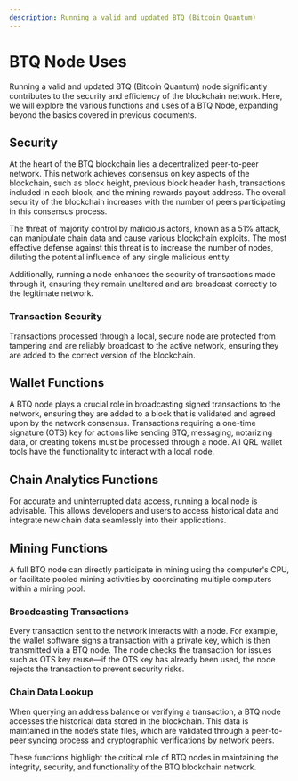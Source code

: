 ```yaml
---
description: Running a valid and updated BTQ (Bitcoin Quantum)
---
```


# BTQ Node Uses

Running a valid and updated BTQ (Bitcoin Quantum) node significantly contributes to the security and efficiency of the blockchain network. Here, we will explore the various functions and uses of a BTQ Node, expanding beyond the basics covered in previous documents.

## Security

At the heart of the BTQ blockchain lies a decentralized peer-to-peer network. This network achieves consensus on key aspects of the blockchain, such as block height, previous block header hash, transactions included in each block, and the mining rewards payout address. The overall security of the blockchain increases with the number of peers participating in this consensus process.

The threat of majority control by malicious actors, known as a 51% attack, can manipulate chain data and cause various blockchain exploits. The most effective defense against this threat is to increase the number of nodes, diluting the potential influence of any single malicious entity.

Additionally, running a node enhances the security of transactions made through it, ensuring they remain unaltered and are broadcast correctly to the legitimate network.

### Transaction Security

Transactions processed through a local, secure node are protected from tampering and are reliably broadcast to the active network, ensuring they are added to the correct version of the blockchain.

## Wallet Functions

A BTQ node plays a crucial role in broadcasting signed transactions to the network, ensuring they are added to a block that is validated and agreed upon by the network consensus. Transactions requiring a one-time signature (OTS) key for actions like sending BTQ, messaging, notarizing data, or creating tokens must be processed through a node. All QRL wallet tools have the functionality to interact with a local node.

## Chain Analytics Functions

For accurate and uninterrupted data access, running a local node is advisable. This allows developers and users to access historical data and integrate new chain data seamlessly into their applications.

## Mining Functions

A full BTQ node can directly participate in mining using the computer's CPU, or facilitate pooled mining activities by coordinating multiple computers within a mining pool.

### Broadcasting Transactions

Every transaction sent to the network interacts with a node. For example, the wallet software signs a transaction with a private key, which is then transmitted via a BTQ node. The node checks the transaction for issues such as OTS key reuse—if the OTS key has already been used, the node rejects the transaction to prevent security risks.

### Chain Data Lookup

When querying an address balance or verifying a transaction, a BTQ node accesses the historical data stored in the blockchain. This data is maintained in the node’s state files, which are validated through a peer-to-peer syncing process and cryptographic verifications by network peers.

These functions highlight the critical role of BTQ nodes in maintaining the integrity, security, and functionality of the BTQ blockchain network.
